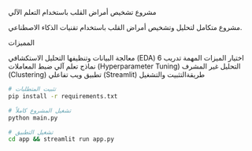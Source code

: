 مشروع تشخيص أمراض القلب باستخدام التعلم الآلي

مشروع متكامل لتحليل وتشخيص أمراض القلب باستخدام تقنيات الذكاء الاصطناعي.
 
 المميزات

 معالجة البيانات وتنظيفها
 التحليل الاستكشافي (EDA)
 اختيار الميزات المهمة
 تدريب 6 نماذج تعلم آلي
 ضبط المعاملات (Hyperparameter Tuning)
 التحليل غير المشرف (Clustering)
 تطبيق ويب تفاعلي (Streamlit)
 طريقةالتثبيت والتشغيل

```bash
# تثبيت المتطلبات
pip install -r requirements.txt

# تشغيل المشروع كاملاً
python main.py

# تشغيل التطبيق
cd app && streamlit run app.py
